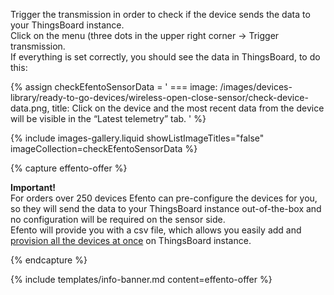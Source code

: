 Trigger the transmission in order to check if the device sends the data to your ThingsBoard instance.  
Click on the menu (three dots in the upper right corner -> Trigger transmission.  
If everything is set correctly, you should see the data in ThingsBoard, to do this:  

{% assign checkEfentoSensorData = '
    ===
        image: /images/devices-library/ready-to-go-devices/wireless-open-close-sensor/check-device-data.png,
        title: Click on the device and the most recent data from the device will be visible in the “Latest telemetry” tab.
'
%}

{% include images-gallery.liquid showListImageTitles="false" imageCollection=checkEfentoSensorData %}

{% capture effento-offer %}

**Important!**  
For orders over 250 devices Efento can pre-configure the devices for you, so they will send the data to your ThingsBoard instance out-of-the-box and no configuration will be required on the sensor side.  
Efento will provide you with a csv file, which allows you easily add and [provision all the devices at once](/docs/user-guide/bulk-provisioning/) on ThingsBoard instance.  

{% endcapture %}

{% include templates/info-banner.md content=effento-offer %}
